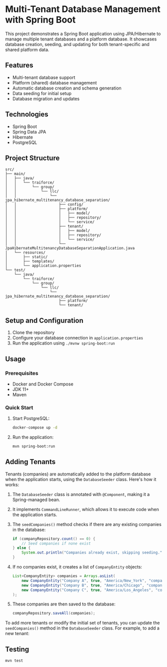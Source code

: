 # Multi-Tenant Database Management with Spring Boot

This project demonstrates a Spring Boot application using JPA/Hibernate to manage multiple tenant databases and a platform database. It showcases database creation, seeding, and updating for both tenant-specific and shared platform data.

## Features

- Multi-tenant database support
- Platform (shared) database management
- Automatic database creation and schema generation
- Data seeding for initial setup
- Database migration and updates

## Technologies

- Spring Boot
- Spring Data JPA
- Hibernate
- PostgreSQL

## Project Structure
```
src/
├── main/
│   ├── java/
│   │   └── traiforce/
│   │       └── group/
│   │           └── llc/
│   │               └── jpa_hibernate_multitenancy_database_separation/
│   │                   ├── config/
│   │                   ├── platform/
│   │                   │   ├── model/
│   │                   │   ├── repository/
│   │                   │   └── service/
│   │                   ├── tenant/
│   │                   │   ├── model/
│   │                   │   ├── repository/
│   │                   │   └── service/
│   │                   └── JpaHibernateMultitenancyDatabaseSeparationApplication.java
│   └── resources/
│       ├── static/
│       ├── templates/
│       └── application.properties
└── test/
    └── java/
        └── traiforce/
            └── group/
                └── llc/
                    └── jpa_hibernate_multitenancy_database_separation/
                        ├── platform/
                        └── tenant/
```

## Setup and Configuration

1. Clone the repository
2. Configure your database connection in `application.properties`
3. Run the application using `./mvnw spring-boot:run`

## Usage

### Prerequisites
- Docker and Docker Compose
- JDK 11+
- Maven

### Quick Start
1. Start PostgreSQL:
   ```bash
   docker-compose up -d
   ```

2. Run the application:
   ```bash
   mvn spring-boot:run
   ```

## Adding Tenants

Tenants (companies) are automatically added to the platform database when the application starts, using the `DatabaseSeeder` class. Here's how it works:

1. The `DatabaseSeeder` class is annotated with `@Component`, making it a Spring-managed bean.

2. It implements `CommandLineRunner`, which allows it to execute code when the application starts.

3. The `seedCompanies()` method checks if there are any existing companies in the database:

   ```java
   if (companyRepository.count() == 0) {
       // Seed companies if none exist
   } else {
       System.out.println("Companies already exist, skipping seeding.");
   }
   ```

4. If no companies exist, it creates a list of `CompanyEntity` objects:

   ```java
   List<CompanyEntity> companies = Arrays.asList(
       new CompanyEntity("Company A", true, "America/New_York", "company_a_db"),
       new CompanyEntity("Company B", true, "America/Chicago", "company_b_db"),
       new CompanyEntity("Company C", true, "America/Los_Angeles", "company_c_db")
   );
   ```

5. These companies are then saved to the database:

   ```java
   companyRepository.saveAll(companies);
   ```

To add more tenants or modify the initial set of tenants, you can update the `seedCompanies()` method in the `DatabaseSeeder` class. For example, to add a new tenant:

## Testing

`mvn test`
